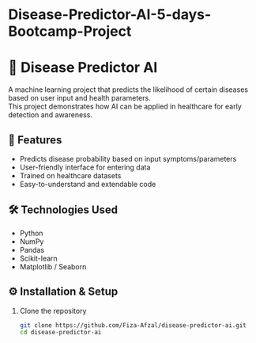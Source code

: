 # Disease-Predictor-AI-5-days-Bootcamp-Project
# 🧠 Disease Predictor AI

A machine learning project that predicts the likelihood of certain diseases based on user input and health parameters.  
This project demonstrates how AI can be applied in healthcare for early detection and awareness.

## 🚀 Features
- Predicts disease probability based on input symptoms/parameters  
- User-friendly interface for entering data  
- Trained on healthcare datasets  
- Easy-to-understand and extendable code  

## 🛠️ Technologies Used
- Python  
- NumPy  
- Pandas  
- Scikit-learn  
- Matplotlib / Seaborn  

## ⚙️ Installation & Setup
1. Clone the repository  
   ```bash
   git clone https://github.com/Fiza-Afzal/disease-predictor-ai.git
   cd disease-predictor-ai
